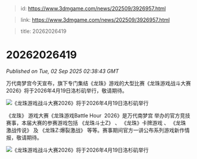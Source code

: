 > id: https://www.3dmgame.com/news/202509/3926957.html

> link: https://www.3dmgame.com/news/202509/3926957.html

> title: 20262026419

# 20262026419
_Published on Tue, 02 Sep 2025 02:38:43 GMT_

万代南梦宫今天宣布，旗下专门集结《龙珠》游戏的大型比赛《龙珠游戏战斗大赛2026》将于2026年4月19日洛杉矶举行，敬请期待。

![《龙珠游戏战斗大赛2026》将于2026年4月19日洛杉矶举行](https://img.3dmgame.com/uploads/images/news/20250902/1756780700_565421_jpg_r.jpg)

《龙珠》 游戏大赛《龙珠游戏Battle Hour  2026》是万代南梦宫 举办的官方竞技赛事，本届大赛的参赛游戏包括 《龙珠斗士Z》 、 《龙珠》卡牌游戏 、 《龙珠激战传说》 及 《龙珠Z:爆裂激战》 等等。赛事期间官方一讲公布系列游戏新作情报，敬请期待。

![《龙珠游戏战斗大赛2026》将于2026年4月19日洛杉矶举行](https://img.3dmgame.com/uploads/images/news/20250902/1756780710_829942_jpg_r.jpg)
